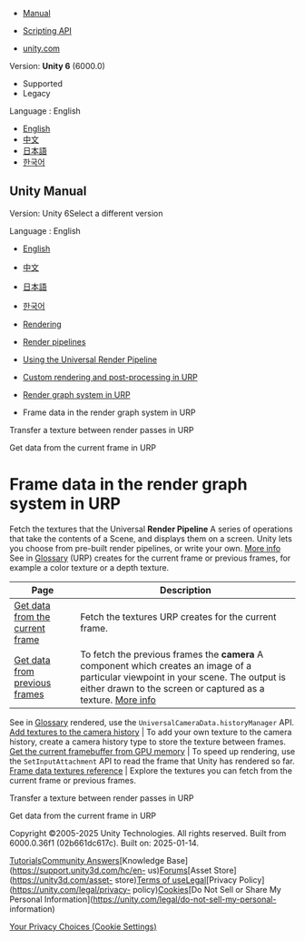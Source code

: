 [](https://docs.unity3d.com)

  * [Manual](../Manual/index.html)
  * [Scripting API](../ScriptReference/index.html)

  * [unity.com](https://unity.com/)

Version: **Unity 6** (6000.0)

  * Supported
  * Legacy

Language : English

  * [English](/Manual/urp/render-graph-frame-data.html)
  * [中文](/cn/current/Manual/urp/render-graph-frame-data.html)
  * [日本語](/ja/current/Manual/urp/render-graph-frame-data.html)
  * [한국어](/kr/current/Manual/urp/render-graph-frame-data.html)

[](https://docs.unity3d.com)

## Unity Manual

Version: Unity 6Select a different version

Language : English

  * [English](/Manual/urp/render-graph-frame-data.html)
  * [中文](/cn/current/Manual/urp/render-graph-frame-data.html)
  * [日本語](/ja/current/Manual/urp/render-graph-frame-data.html)
  * [한국어](/kr/current/Manual/urp/render-graph-frame-data.html)

  * [Rendering](../rendering-and-post-processing.html)
  * [Render pipelines](../render-pipelines.html)
  * [Using the Universal Render Pipeline](../universal-render-pipeline.html)
  * [Custom rendering and post-processing in URP](../urp/customizing-urp.html)
  * [Render graph system in URP](../urp/render-graph.html)
  * Frame data in the render graph system in URP

[](../urp/render-graph-pass-textures-between-passes.html)

Transfer a texture between render passes in URP

[](../urp/accessing-frame-data.html)

Get data from the current frame in URP

# Frame data in the render graph system in URP

Fetch the textures that the Universal **Render Pipeline** A series of
operations that take the contents of a Scene, and displays them on a screen.
Unity lets you choose from pre-built render pipelines, or write your own.
[More info](../render-pipelines.html)  
See in [Glossary](../Glossary.html#Renderpipeline) (URP) creates for the
current frame or previous frames, for example a color texture or a depth
texture.

**Page** | **Description**  
---|---  
[Get data from the current frame](accessing-frame-data.html) | Fetch the textures URP creates for the current frame.  
[Get data from previous frames](render-graph-get-previous-frames.html) | To fetch the previous frames the **camera** A component which creates an image of a particular viewpoint in your scene. The output is either drawn to the screen or captured as a texture. [More info](../CamerasOverview.html)  
See in [Glossary](../Glossary.html#Camera) rendered, use the
`UniversalCameraData.historyManager` API.  
[Add textures to the camera history](render-graph-add-textures-to-camera-history.html) | To add your own texture to the camera history, create a camera history type to store the texture between frames.  
[Get the current framebuffer from GPU memory](render-graph-framebuffer-fetch.html) | To speed up rendering, use the `SetInputAttachment` API to read the frame that Unity has rendered so far.  
[Frame data textures reference](render-graph-frame-data-reference.html) | Explore the textures you can fetch from the current frame or previous frames.  
  
[](../urp/render-graph-pass-textures-between-passes.html)

Transfer a texture between render passes in URP

[](../urp/accessing-frame-data.html)

Get data from the current frame in URP

Copyright ©2005-2025 Unity Technologies. All rights reserved. Built from
6000.0.36f1 (02b661dc617c). Built on: 2025-01-14.

[Tutorials](https://learn.unity.com/)[Community
Answers](https://answers.unity3d.com)[Knowledge
Base](https://support.unity3d.com/hc/en-
us)[Forums](https://forum.unity3d.com)[Asset Store](https://unity3d.com/asset-
store)[Terms of
use](https://docs.unity3d.com/Manual/TermsOfUse.html)[Legal](https://unity.com/legal)[Privacy
Policy](https://unity.com/legal/privacy-
policy)[Cookies](https://unity.com/legal/cookie-policy)[Do Not Sell or Share
My Personal Information](https://unity.com/legal/do-not-sell-my-personal-
information)

[Your Privacy Choices (Cookie Settings)](javascript:void\(0\);)

